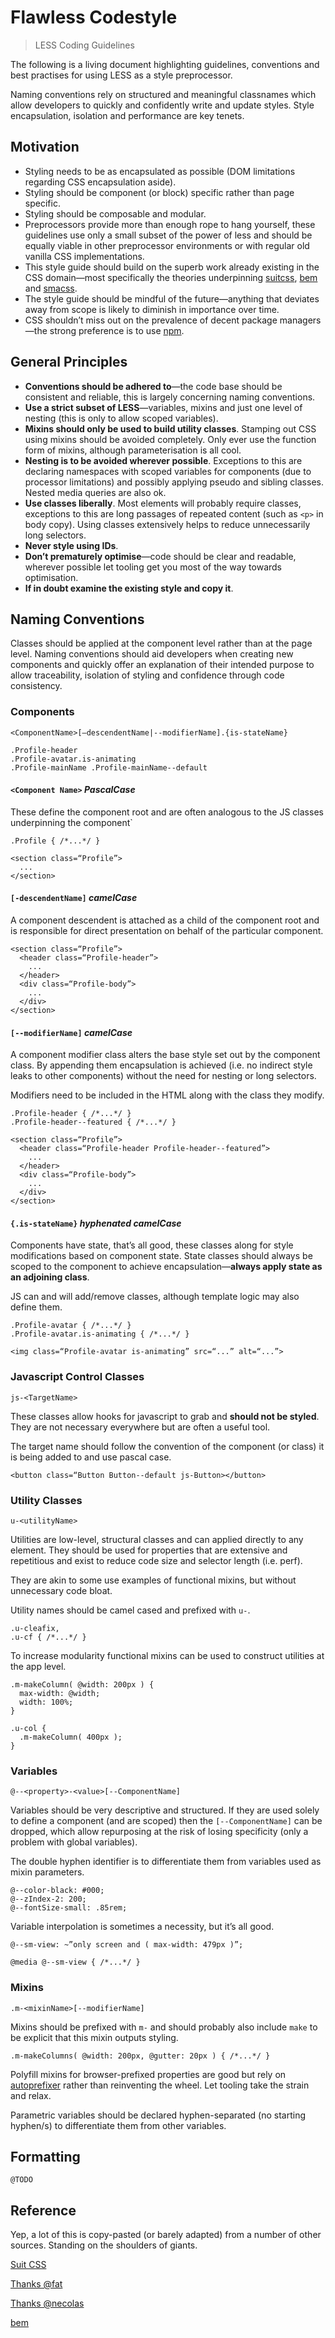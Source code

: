 # Flawless Codestyle

> LESS Coding Guidelines

The following is a living document highlighting guidelines, conventions and best practises for using LESS as a style preprocessor.

Naming conventions rely on structured and meaningful classnames which allow developers to quickly and confidently write and update styles. Style encapsulation, isolation and performance are key tenets.

## Motivation

* Styling needs to be as encapsulated as possible (DOM limitations regarding CSS encapsulation aside).
* Styling should be component (or block) specific rather than page specific.
* Styling should be composable and modular.
* Preprocessors provide more than enough rope to hang yourself, these guidelines use only a small subset of the power of less and should be equally viable in other preprocessor environments or with regular old vanilla CSS implementations.
* This style guide should build on the superb work already existing in the CSS domain—most specifically the theories underpinning [suitcss](https://suitcss.github.io/), [bem](https://en.bem.info/) and [smacss](https://smacss.com/).
* The style guide should be mindful of the future—anything that deviates away from scope is likely to diminish in importance over time.
* CSS shouldn’t miss out on the prevalence of decent package managers—the strong preference is to use [npm](https://www.npmjs.com/).

## General Principles

* **Conventions should be adhered to**—the code base should be consistent and reliable, this is largely concerning naming conventions.
* **Use a strict subset of LESS**—variables, mixins and just one level of nesting (this is only to allow scoped variables).
* **Mixins should only be used to build utility classes**. Stamping out CSS using mixins should be avoided completely. Only ever use the function form of mixins, although parameterisation is all cool.
* **Nesting is to be avoided wherever possible**. Exceptions to this are declaring namespaces with scoped variables for components (due to processor limitations) and possibly applying pseudo and sibling classes. Nested media queries are also ok.
* **Use classes liberally**. Most elements will probably require classes, exceptions to this are long passages of repeated content (such as `<p>` in body copy). Using classes extensively helps to reduce unnecessarily long selectors.
* **Never style using IDs**.
* **Don’t prematurely optimise**—code should be clear and readable, wherever possible let tooling get you most of the way towards optimisation.
* **If in doubt examine the existing style and copy it**.

## Naming Conventions

Classes should be applied at the component level rather than at the page level. Naming conventions should aid developers when creating new components and quickly offer an explanation of their intended purpose to allow traceability, isolation of styling and confidence through code consistency.

### Components

`<ComponentName>[—descendentName|--modifierName].{is-stateName}`

```
.Profile-header
.Profile-avatar.is-animating
.Profile-mainName .Profile-mainName--default
```

#### `<Component Name>` _PascalCase_

These define the component root and are often analogous to the JS classes underpinning the component`

```
.Profile { /*...*/ }
```
```
<section class=“Profile”>
  ...
</section>
```

#### `[-descendentName]` _camelCase_

A component descendent is attached as a child of the component root and is responsible for direct presentation on behalf of the particular component.

```
<section class=“Profile”>
  <header class=“Profile-header”>
    ...
  </header>
  <div class=“Profile-body”>
    ...
  </div>
</section>
```

#### `[--modifierName]` _camelCase_

A component modifier class alters the base style set out by the component class. By appending them encapsulation is achieved (i.e. no indirect style leaks to other components) without the need for nesting or long selectors.

Modifiers need to be included in the HTML along with the class they modify.

```
.Profile-header { /*...*/ }
.Profile-header--featured { /*...*/ }
```
```
<section class=“Profile”>
  <header class=“Profile-header Profile-header--featured”>
    ...
  </header>
  <div class=“Profile-body”>
    ...
  </div>
</section>
```

#### `{.is-stateName}` _hyphenated_ _camelCase_

Components have state, that’s all good, these classes along for style modifications based on component state. State classes should always be scoped to the component to achieve encapsulation—**always apply state as an adjoining class**.

JS can and will add/remove classes, although template logic may also define them.

```
.Profile-avatar { /*...*/ }
.Profile-avatar.is-animating { /*...*/ }
```
```
<img class=“Profile-avatar is-animating” src=“...” alt=“...”>
```

### Javascript Control Classes

`js-<TargetName>`

These classes allow hooks for javascript to grab and **should not be styled**. They are not necessary everywhere but are often a useful tool.

The target name should follow the convention of the component (or class) it is being added to and use pascal case.

```
<button class=“Button Button--default js-Button></button>
```

### Utility Classes

`u-<utilityName>`

Utilities are low-level, structural classes and can applied directly to any element. They should be used for properties that are extensive and repetitious and exist to reduce code size and selector length (i.e. perf).

They are akin to some use examples of functional mixins, but without unnecessary code bloat.

Utility names should be camel cased and prefixed with `u-`.

```
.u-cleafix,
.u-cf { /*...*/ }
```

To increase modularity functional mixins can be used to construct utilities at the app level.

```
.m-makeColumn( @width: 200px ) {
  max-width: @width;
  width: 100%;
}

.u-col {
  .m-makeColumn( 400px );
}
```

### Variables

`@--<property>-<value>[--ComponentName]`

Variables should be very descriptive and structured. If they are used solely to define a component (and are scoped) then the `[--ComponentName]` can be dropped, which allow repurposing at the risk of losing specificity (only a problem with global variables).

The double hyphen identifier is to differentiate them from variables used as mixin parameters.

```
@--color-black: #000;
@--zIndex-2: 200;
@--fontSize-small: .85rem;
```

Variable interpolation is sometimes a necessity, but it’s all good.

```
@--sm-view: ~”only screen and ( max-width: 479px )”;

@media @--sm-view { /*...*/ }
```

### Mixins

`.m-<mixinName>[--modifierName]`

Mixins should be prefixed with `m-` and should probably also include `make` to be explicit that this mixin outputs styling.

```
.m-makeColumns( @width: 200px, @gutter: 20px ) { /*...*/ }
```

Polyfill mixins for browser-prefixed properties are good but rely on [autoprefixer](https://github.com/postcss/autoprefixer) rather than reinventing the wheel. Let tooling take the strain and relax.

Parametric variables should be declared hyphen-separated (no starting hyphen/s) to differentiate them from other variables.

## Formatting

`@TODO`

## Reference

Yep, a lot of this is copy-pasted (or barely adapted) from a number of other sources. Standing on the shoulders of giants.

[Suit CSS](https://suitcss.github.io/)

[Thanks @fat](https://medium.com/@fat/mediums-css-is-actually-pretty-fucking-good-b8e2a6c78b06)

[Thanks @necolas](https://github.com/necolas/idiomatic-css)

[bem](https://en.bem.info/)

